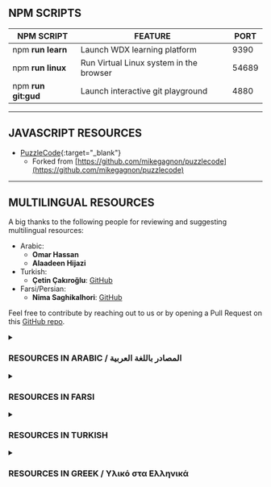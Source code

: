 ## NPM SCRIPTS

| NPM SCRIPT          | FEATURE                                 | PORT  |
| ------------------- | --------------------------------------- | ----- |
| npm **run learn**   | Launch WDX learning platform            | 9390  |
| npm **run linux**   | Run Virtual Linux system in the browser | 54689 |
| npm **run git:gud** | Launch interactive git playground       | 4880  |

---

## JAVASCRIPT RESOURCES

- [PuzzleCode](https://in-tech-gration.github.io/WDX-180/resources/javascript/puzzlecode/){:target="_blank"}
  - Forked from [https://github.com/mikegagnon/puzzlecode](https://github.com/mikegagnon/puzzlecode)

---

## MULTILINGUAL RESOURCES 

  <!-- موارد متعددة اللغات / Çok Dilli Kaynaklar -->

  A big thanks to the following people for reviewing and suggesting  multilingual resources:

  - Arabic:
    - **Omar Hassan**
    - **Alaadeen Hijazi**
  - Turkish:
    - **Çetin Çakıroğlu**: [GitHub](https://github.com/cetincakiroglu)
  - Farsi/Persian:
    - **Nima Saghikalhori**: [GitHub](https://github.com/nimasaghi-dev)

  Feel free to contribute by reaching out to us or by opening a Pull Request on this [GitHub repo](https://github.com/in-tech-gration/WDX-180/blob/main/resources/README.md).

<!-- RESOURCES IN ARABIC -->
<details markdown="1">
  <summary><h3>RESOURCES IN ARABIC / المصادر باللغة العربية</h3></summary>

  - HTML
    - [Learn HTML In Arabic 2021](https://www.youtube.com/playlist?list=PLDoPjvoNmBAw_t_XWUFbBX-c9MafPk9ji)
    - [Learn HTML in Arabic (Playlist)](https://www.youtube.com/playlist?list=PLDoPjvoNmBAwClZ1PDcjWilxp9YERUbNt)
  - CSS
    - [Learn CSS In Arabic 2021](https://www.youtube.com/playlist?list=PLDoPjvoNmBAzjsz06gkzlSrlev53MGIKe)
    - [Learn CSS in Arabic (Playlist)](https://www.youtube.com/playlist?list=PLDoPjvoNmBAzAeIcXA3_JsmSkPKOs9W-Y)
    - [Learn CSS3 in Arabic (Playlist)](https://www.youtube.com/playlist?list=PLDoPjvoNmBAyEyQaHOHO1HJtmSgGt07VC)
    - [Design Using Bootstrap 3 Design 1 (Playlist)](https://www.youtube.com/playlist?list=PLDoPjvoNmBAw24EjNUp_88S1VeaNK8Cts)
    - [Begin Working with Sass](https://www.youtube.com/playlist?list=PLDoPjvoNmBAz6bF7qObm2a1mLN_WHAWQo)
    - [Create Web Design With Sass](https://www.youtube.com/playlist?list=PLDoPjvoNmBAz9sluuyOWPifXvySgrGma8)
  - JavaScript
    - [Learn JavaScript in Arabic 2021](https://www.youtube.com/playlist?list=PLDoPjvoNmBAx3kiplQR_oeDqLDBUDYwVv)
    - [Learn ECMAScript 6](https://www.youtube.com/playlist?list=PLDoPjvoNmBAy3siU1b04xY24ZlstofO9M)
    - [Learn Javascript HTML DOM (Playlist)](https://www.youtube.com/playlist?list=PLDoPjvoNmBAxx97QDMOCpzxbu1ZHJ4i7i)
    - [Learn Javascript Bom (Playlist)](https://www.youtube.com/playlist?list=PLDoPjvoNmBAy9nFRJgVYgEID8xE2a6q6V)
    - [JavaScript Big Tutorials](https://www.youtube.com/playlist?list=PLDoPjvoNmBAz7_BgzvNcOaE-m_SnE4jiT)
    - [Learn JSON and Deal With API's](https://www.youtube.com/playlist?list=PLDoPjvoNmBAwH_PyuEFjk3OvXflJJrDRQ)
    - [Learn Ajax](https://www.youtube.com/playlist?list=PLDoPjvoNmBAytfRIdMIkLeoQHP0o5uWBa)
    - [JavaScript Unit Testing With Jest (Playlist)](https://www.youtube.com/playlist?list=PLDoPjvoNmBAwSrfBPERTnCmWAbcMAwG9O)
    - jQuery
      - [Learn jQuery in Arabic (Elzero Web School)](https://www.youtube.com/playlist?list=PLDoPjvoNmBAwXDFEEpc8TT6MFbDAC5XNB)
  - TypeScript
    - [Learn Typescript 2022](https://www.youtube.com/playlist?list=PLDoPjvoNmBAy532K9M_fjiAmrJ0gkCyLJ)
  - React.js
  - Frontend
    - [Front-End Developer Roadmap](https://www.youtube.com/playlist?list=PLDoPjvoNmBAzhFD3niPAa1C1gXG4cs14J)
    - [Front-End Tutorials](https://www.youtube.com/playlist?list=PLDoPjvoNmBAycCXz5d9WvqlmykUIys5e8)
    - [Create Template With HTML, CSS3, JavaScript](https://www.youtube.com/playlist?list=PLDoPjvoNmBAzvmpzF-6l3tAviiCPbwkB8)
    - [The Ultimate Front-End Practical Course](https://www.youtube.com/playlist?list=PLDoPjvoNmBAxIUWHxTnmyS9jZwWtXGLon)
    - [How To Become A Front-End Monster](https://www.youtube.com/playlist?list=PLDoPjvoNmBAzTQ5TBsxkF2bZ4djZetUba)
    - [Multilingual Website Best Practice](https://www.youtube.com/playlist?list=PLDoPjvoNmBAxNQiUCxhjfDM8STo1_Dl8c)
    - [Learn Website Wireframing](https://www.youtube.com/playlist?list=PLDoPjvoNmBAxQFcU0t_rjaL0geUX47VtL)
    - [خارطة الطريق لتعلم برمجة الويب (Web Roadmap)](https://www.youtube.com/watch?v=8TFge6bfbzQ)
    - [شرح تفصيلي لخارطة الطريق لتعلم البرمجة وتداخلاتها من واقع سوق العمل (Roadmap for learning programming)](https://www.youtube.com/watch?v=sWCQMMfP8p8)
  - Computer Science
    - [Intro To Programming](https://www.youtube.com/playlist?list=PLDoPjvoNmBAwGClt7wqdUOfqZbq_f2Uek)
  - Command Line Interface
    - [Learn Command Line](https://www.youtube.com/playlist?list=PLDoPjvoNmBAxzNO8ixW83Sf8FnLy_MkUT)
  - Git & GitHub
    - [Learn Git and Github](https://www.youtube.com/playlist?list=PLDoPjvoNmBAw4eOj58MZPakHjaO3frVMF)
  - Databases
    - [MySQL 5 Essential Training](https://www.youtube.com/playlist?list=PLDoPjvoNmBAz6DT8SzQ1CODJTH-NIA7R9)

  **YouTube Channels**

  - [Elzero Web School](https://www.youtube.com/@ElzeroWebSchool)
  - [Programming Advices](https://www.youtube.com/@ProgrammingAdvices)

</details>

<!-- RESOURCES IN FARSI -->
<details markdown="1">
  <summary><h3>RESOURCES IN FARSI</h3></summary>

  - HTML
  - CSS
  - JavaScript
    - [Modern JavaScript Cheatsheet](https://github.com/mbeaudru/modern-js-cheatsheet/blob/master/translations/fa-IR.md)
    - [JavaScript - from scratch](https://www.youtube.com/watch?v=vkTMBqyacVM)
    - [DOM in JS](https://www.youtube.com/watch?v=GbEx578xSdY)
  - Node.js
    - [Node js Part 1](https://www.youtube.com/watch?v=hPYRn8feEEw&list=PLTEzTFAAzxQ5PPO4SDKgpN92cPArFV3cd)
    - [Node js Part 2](https://www.youtube.com/watch?v=2hqMUgN1yeo&list=PLTEzTFAAzxQ5PPO4SDKgpN92cPArFV3cd&index=3)
    - jQuery
      - [Learn jQuery in Arabic (Elzero Web School)](https://www.youtube.com/playlist?list=PLDoPjvoNmBAwXDFEEpc8TT6MFbDAC5XNB)
  - React.js
    - [آموزش کامل React 2022 (Playlist: React JS training course (introduction to advanced): React JS in simple but fundamental language)](https://www.youtube.com/playlist?list=PLi3_QQ40Q-sxthNSXMSRDWsqqtu8Su9Gy)
    - [دوره آموزش react js (مقدماتی تا پیشرفته) : ری اکت جی اس به زبان ساده اما اصولی](https://www.youtube.com/watch?v=51FdCRVJLXs)
  - Computer Science
    - Networking
      - [Networking به زبان ساده |\ هرچی باید از شبکه بدونی](https://www.youtube.com/watch?v=Yv7iRZVKsMk)
  - Git & GitHub
    - [دوره آموزش گیت و گیت هاب (Git and Github)](https://www.youtube.com/watch?v=TEx_mRpIDkA)
  
  **YouTube Channels**

  - [Sarvin Style Coding](https://www.youtube.com/@sarvinStyle)
  - [OpenCode](https://www.youtube.com/@OpenCode)
  - [jahangirics](https://www.youtube.com/@jahangirics)

</details>

<!-- RESOURCES IN TURKISH -->
<details markdown="1">
  <summary><h3>RESOURCES IN TURKISH</h3></summary>

  **YouTube Channels**

  - [Kodluyoruz](https://www.youtube.com/kodluyoruz)

  **Schools**

  - [Patika.dev](https://www.patika.dev/)

</details>

<!-- RESOURCES IN GREEK -->
<details markdown="1">
  <summary><h3>RESOURCES IN GREEK / Υλικό στα Ελληνικά</h3></summary>

  - TypeScript
    - [Εισαγωγή στην TypeScript](https://youtu.be/Er_a-NwKMws)

  **YouTube Channels**

  - [Kostas Minaidis](https://www.youtube.com/@kostas_x)

</details>

